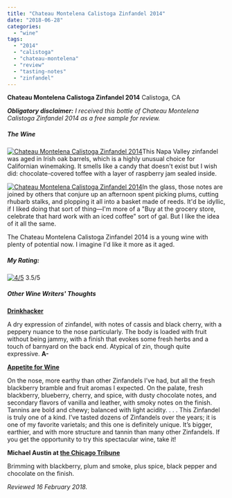 ```yaml
---
title: "Chateau Montelena Calistoga Zinfandel 2014"
date: "2018-06-28"
categories:
  - "wine"
tags:
  - "2014"
  - "calistoga"
  - "chateau-montelena"
  - "review"
  - "tasting-notes"
  - "zinfandel"
---
```


**Chateau Montelena Calistoga Zinfandel 2014** Calistoga, CA

_**Obligatory disclaimer:** I received this bottle of Chateau Montelena Calistoga Zinfandel 2014 as a free sample for review._

##### The Wine

[![Chateau Montelena Calistoga Zinfandel 2014](http://s3.amazonaws.com/thegourmez-wpmedia/2018/06/Chataeu-Montelena-Zin-1-391x500.jpg)](http://s3.amazonaws.com/thegourmez-wpmedia/2018/06/Chataeu-Montelena-Zin-1.jpg)This Napa Valley zinfandel was aged in Irish oak barrels, which is a highly unusual choice for Californian winemaking. It smells like a candy that doesn't exist but I wish did: chocolate-covered toffee with a layer of raspberry jam sealed inside.

[![Chateau Montelena Calistoga Zinfandel 2014](http://s3.amazonaws.com/thegourmez-wpmedia/2018/06/Chataeu-Montelena-Zin-2-357x500.jpg)](http://s3.amazonaws.com/thegourmez-wpmedia/2018/06/Chataeu-Montelena-Zin-2.jpg)In the glass, those notes are joined by others that conjure up an afternoon spent picking plums, cutting rhubarb stalks, and plopping it all into a basket made of reeds. It'd be idyllic, if I liked doing that sort of thing—I'm more of a "Buy at the grocery store, celebrate that hard work with an iced coffee" sort of gal. But I like the idea of it all the same.

The Chateau Montelena Calistoga Zinfandel 2014 is a young wine with plenty of potential now. I imagine I'd like it more as it aged.

##### My Rating:




<div class="caption">

[![4/5](http://s3.amazonaws.com/thegourmez-wpmedia/2010/11/rating_avocado11.gif)](http://s3.amazonaws.com/thegourmez-wpmedia/2010/11/rating_avocado11.gif) 3.5/5</div>


##### Other Wine Writers' Thoughts

**[Drinkhacker](https://www.drinkhacker.com/2017/09/10/review-chateau-montelena-2014-zinfandel-and-2013-cabernet-sauvignon/)**

A dry expression of zinfandel, with notes of cassis and black cherry, with a peppery nuance to the nose particularly. The body is loaded with fruit without being jammy, with a finish that evokes some fresh herbs and a touch of barnyard on the back end. Atypical of zin, though quite expressive. **A-**

**[Appetite for Wine](https://appetiteforwine.blog/2018/06/06/review-chateau-montelena-calistoga-zinfandel-2015/)**

On the nose, more earthy than other Zinfandels I’ve had, but all the fresh blackberry bramble and fruit aromas I expected. On the palate, fresh blackberry, blueberry, cherry, and spice, with dusty chocolate notes, and secondary flavors of vanilla and leather, with smoky notes on the finish. Tannins are bold and chewy; balanced with light acidity. . . . This Zinfandel is truly one of a kind. I’ve tasted dozens of Zinfandels over the years; it is one of my favorite varietals; and this one is definitely unique. It’s bigger, earthier, and with more structure and tannin than many other Zinfandels. If you get the opportunity to try this spectacular wine, take it!

**Michael Austin at [the Chicago Tribune](http://www.chicagotribune.com/dining/drink/wine/sc-food-zinfandel-tasting-wine-0525-story.html)**

Brimming with blackberry, plum and smoke, plus spice, black pepper and chocolate on the finish.

_Reviewed 16 February 2018._
